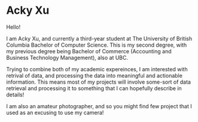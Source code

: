 # Acky Xu

Hello!

I am Acky Xu, and currently a third-year student at The University of British Columbia Bachelor of Computer Science.  This is my second degree, with my previous degree being Bachelor of Commerce (Accounting and Business Technology Management), also at UBC.

Trying to combine both of my academic expereinces, I am interested with retrival of data, and processing the data into meaningful and actionable information.  This means most of my projects will involve some-sort of data retrieval and processing it to something that I can hopefully describe in details!

I am also an amateur photographer, and so you might find few project that I used as an excusing to use my camera!



<!--
**ackyxu/ackyxu** is a ✨ _special_ ✨ repository because its `README.md` (this file) appears on your GitHub profile.

Here are some ideas to get you started:

- 🔭 I’m currently working on ...
- 🌱 I’m currently learning ...
- 👯 I’m looking to collaborate on ...
- 🤔 I’m looking for help with ...
- 💬 Ask me about ...
- 📫 How to reach me: ...
- 😄 Pronouns: ...
- ⚡ Fun fact: ...
-->
